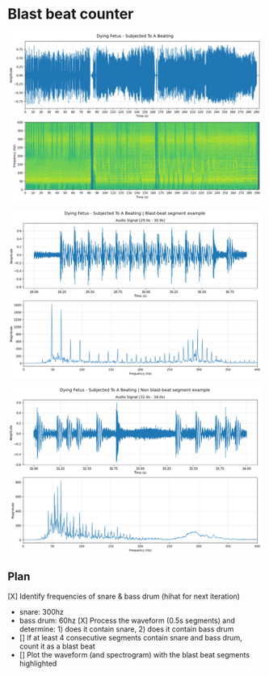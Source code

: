 # Blast beat counter

![Dying Fetus - Subjected To A Beating.png](output/Dying%20Fetus%20-%20Subjected%20To%20A%20Beating.png)

![Dying Fetus - Subjected To A Beating | Blast-beat segment example_29.0s-30.9s.png](output/Dying%20Fetus%20-%20Subjected%20To%20A%20Beating%20%7C%20Blast-beat%20segment%20example_29.0s-30.9s.png)

![Dying Fetus - Subjected To A Beating | Non blast-beat segment example_32.0s-34.0s.png](output/Dying%20Fetus%20-%20Subjected%20To%20A%20Beating%20%7C%20Non%20blast-beat%20segment%20example_32.0s-34.0s.png)

## Plan

[X] Identify frequencies of snare & bass drum (hihat for next iteration)

- snare: 300hz
- bass drum: 60hz
  [X] Process the waveform (0.5s segments) and determine: 1) does it contain snare, 2) does it contain bass drum
- [] If at least 4 consecutive segments contain snare and bass drum, count it as a blast beat
- [] Plot the waveform (and spectrogram) with the blast beat segments highlighted
